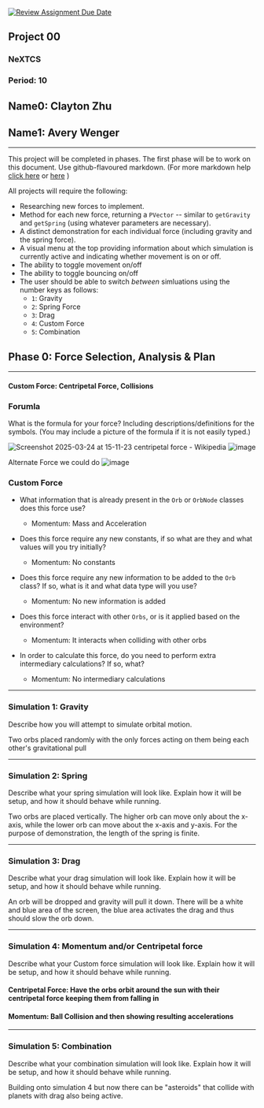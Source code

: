 [![Review Assignment Due Date](https://classroom.github.com/assets/deadline-readme-button-22041afd0340ce965d47ae6ef1cefeee28c7c493a6346c4f15d667ab976d596c.svg)](https://classroom.github.com/a/gbHItYk9)
## Project 00
### NeXTCS 
### Period: 10 
## Name0: Clayton Zhu
## Name1: Avery Wenger 
---

This project will be completed in phases. The first phase will be to work on this document. Use github-flavoured markdown. (For more markdown help [click here](https://github.com/adam-p/markdown-here/wiki/Markdown-Cheatsheet) or [here](https://docs.github.com/en/get-started/writing-on-github/getting-started-with-writing-and-formatting-on-github/basic-writing-and-formatting-syntax) )

All projects will require the following:
- Researching new forces to implement.
- Method for each new force, returning a `PVector`  -- similar to `getGravity` and `getSpring` (using whatever parameters are necessary).
- A distinct demonstration for each individual force (including gravity and the spring force).
- A visual menu at the top providing information about which simulation is currently active and indicating whether movement is on or off.
- The ability to toggle movement on/off
- The ability to toggle bouncing on/off
- The user should be able to switch _between_ simluations using the number keys as follows:
  - `1`: Gravity
  - `2`: Spring Force
  - `3`: Drag
  - `4`: Custom Force
  - `5`: Combination


## Phase 0: Force Selection, Analysis & Plan
---------- 

#### Custom Force: Centripetal Force, Collisions

### Forumla
What is the formula for your force? Including descriptions/definitions for the symbols. (You may include a picture of the formula if it is not easily typed.)


![Screenshot 2025-03-24 at 15-11-23 centripetal force - Wikipedia](https://github.com/user-attachments/assets/4cb5bffe-6e63-4b42-8e27-a6f4b05d584f)
![image](https://github.com/user-attachments/assets/0849d03d-ce7a-4ac6-9f9c-b0ca56c3379f)


Alternate Force we could do
![image](https://github.com/user-attachments/assets/ff02a197-a742-4cdb-ba1f-4d5118e2b0ad)




### Custom Force
- What information that is already present in the `Orb` or `OrbNode` classes does this force use?
  - Momentum: Mass and Acceleration

- Does this force require any new constants, if so what are they and what values will you try initially?
  - Momentum: No constants

- Does this force require any new information to be added to the `Orb` class? If so, what is it and what data type will you use?
  - Momentum: No new information is added

- Does this force interact with other `Orbs`, or is it applied based on the environment?
  - Momentum: It interacts when colliding with other orbs

- In order to calculate this force, do you need to perform extra intermediary calculations? If so, what?
  - Momentum: No intermediary calculations

--- 

### Simulation 1: Gravity
Describe how you will attempt to simulate orbital motion.

Two orbs placed randomly with the only forces acting on them being each other's gravitational pull

--- 

### Simulation 2: Spring
Describe what your spring simulation will look like. Explain how it will be setup, and how it should behave while running.

Two orbs are placed vertically. The higher orb can move only about the x-axis, while the lower orb can move about the x-axis and y-axis. For the purpose of demonstration, the length of the spring is finite. 

--- 

### Simulation 3: Drag
Describe what your drag simulation will look like. Explain how it will be setup, and how it should behave while running.

An orb will be dropped and gravity will pull it down. There will be a white and blue area of the screen, the blue area activates the drag and thus should slow the orb down.

--- 

### Simulation 4: Momentum and/or Centripetal force
Describe what your Custom force simulation will look like. Explain how it will be setup, and how it should behave while running.

#### Centripetal Force: Have the orbs orbit around the sun with their centripetal force keeping them from falling in
#### Momentum: Ball Collision and then showing resulting accelerations

--- 

### Simulation 5: Combination
Describe what your combination simulation will look like. Explain how it will be setup, and how it should behave while running.

Building onto simulation 4 but now there can be "asteroids" that collide with planets with drag also being active.


